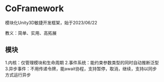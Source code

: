 # CoFramework
模块化Unity3D敏捷开发框架，始于2023/06/22

教义：简单、实用、高拓展

## 模块

1.内核：仅管理模块和生命周期
2.事件系统：能约束参数类型的同时自动推断泛型
3.异步事件：不用传递令牌，能await协程，支持暂停，取消，继续，支持以同步方式运行异步
